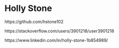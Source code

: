 <!DOCTYPE html>
<html>

<h1>Holly Stone</h1>

<p>https://github.com/hstone102 </p>
<p>https://stackoverflow.com/users/3901218/user3901218</p>
<p>https://www.linkedin.com/in/holly-stone-1b854989/</p>

<html>
